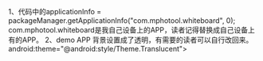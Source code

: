 1、代码中的applicationInfo = packageManager.getApplicationInfo("com.mphotool.whiteboard", 0);  com.mphotool.whiteboard是我自己设备上的APP，读者记得替换成自己设备上有的APP。
2、demo APP 背景设置成了透明，有需要的读者可以自行改回来。 android:theme="@android:style/Theme.Translucent">

